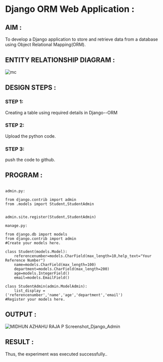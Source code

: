 # Django ORM Web Application : 

## AIM :

To develop a Django application to store and retrieve data from a database using Object Relational Mapping(ORM).

## ENTITY RELATIONSHIP DIAGRAM :

![mc](https://user-images.githubusercontent.com/118054670/212126522-d6b0e377-2b01-46a8-960b-58d81c9e58b3.png)


## DESIGN STEPS :

### STEP 1:

Creating a table using required details in Django--ORM

### STEP 2:

Upload the python code.


### STEP 3:

push the code to github.

## PROGRAM :
```

admin.py:  

from django.contrib import admin  
from .models import Student,StudentAdmin  


admin.site.register(Student,StudentAdmin)  

manage.py:  

from django.db import models  
from django.contrib import admin  
#Create your models here.  

class Student(models.Model):  
    referencenumber=models.CharField(max_length=10,help_text="Your Reference Number")  
    name=models.CharField(max_length=100)  
    department=models.CharField(max_length=200)  
    age=models.IntegerField()  
    email=models.EmailField()  

class StudentAdmin(admin.ModelAdmin):  
    list_display = ('referencenumber','name','age','department','email')  
#Register your models here.  

```

## OUTPUT :

![MIDHUN AZHAHU RAJA P Screenshot_Django_Admin](https://user-images.githubusercontent.com/118054670/212101737-685ab9b6-049d-4227-9735-2123494d4bae.png)



## RESULT :

Thus, the experiment was executed successfully..


